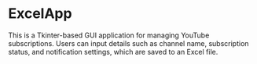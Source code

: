 # ExcelApp
This is a Tkinter-based GUI application for managing YouTube subscriptions. Users can input details such as channel name, subscription status, and notification settings, which are saved to an Excel file.
